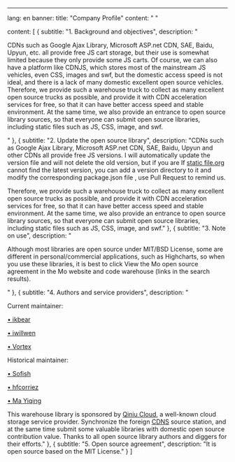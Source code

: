 ---
lang: en
banner:
  title: "Company Profile"
  content: "  "

content: [
  {
    subtitle: "1. Background and objectives",
    description: "<p>CDNs such as Google Ajax Library, Microsoft ASP.net CDN, SAE, Baidu, Upyun, etc. all provide free JS cart storage, but their use is somewhat limited because they only provide some JS carts. Of course, we can also have a platform like CDNJS, which stores most of the mainstream JS vehicles, even CSS, images and swf, but the domestic access speed is not ideal, and there is a lack of many domestic excellent open source vehicles.
  Therefore, we provide such a warehouse truck to collect as many excellent open source trucks as possible, and provide it with CDN acceleration services for free, so that it can have better access speed and stable environment. At the same time, we also provide an entrance to open source library sources, so that everyone can submit open source libraries, including static files such as JS, CSS, image, and swf.</p>"
  },
  {
    subtitle: "2. Update the open source library",
    description: "CDNs such as Google Ajax Library, Microsoft ASP.net CDN, SAE, Baidu, Upyun and other CDNs all provide free JS versions. I will automatically update the version file and will not delete the old version, but if you are If <a href='https://www.staticfile.org'>static file.org</a> cannot find the latest version, you can add a version directory to it and modify the corresponding package.json file , use Pull Request to remind us. <p/><p/>
    Therefore, we provide such a warehouse truck to collect as many excellent open source trucks as possible, and provide it with CDN acceleration services for free, so that it can have better access speed and stable environment. At the same time, we also provide an entrance to open source library sources, so that everyone can submit open source libraries, including static files such as JS, CSS, image, and swf."
  },
  {
    subtitle: "3. Note on use",
    description: "<p>Although most libraries are open source under MIT/BSD License, some are different in personal/commercial applications, such as Highcharts, so when you use these libraries, it is best to click View the Mo open source agreement in the Mo website and code warehouse (links in the search results). </p>"
  },
  {
    subtitle: "4. Authors and service providers",
    description: "<p>Current maintainer:</p>
    <p><a href='#'>• ikbear</a></p>
    <p><a href='#'>• iwillwen</a></p>
    <p><a href='#'>• Vortex</a></p>
    <p>Historical maintainer:</p>
    <p><a href='#'>• Sofish</a></p>
    <p><a href='#'>• hfcorriez</a></p>
    <p><a href='#'>• Ma Yiqing </a></p>
    This warehouse library is sponsored by <a href='#'>Qiniu Cloud</a>, a well-known cloud storage service provider. Synchronize the foreign <a href='#'>CDNS</a> source station, and at the same time submit some valuable libraries with domestic open source contribution value. Thanks to all open source library authors and diggers for their efforts."
  },
  {
    subtitle: "5. Open source agreement",
    description: "It is open source based on the MIT License."
  }
]